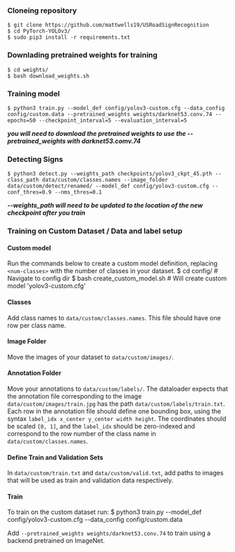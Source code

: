 ### Cloneing repository
	$ git clone https://github.com/mattwells19/USRoadSignRecognition
	$ cd PyTorch-YOLOv3/
	$ sudo pip3 install -r requirements.txt



### Downlading pretrained weights for training
	$ cd weights/
	$ bash download_weights.sh



### Training model
	$ python3 train.py --model_def config/yolov3-custom.cfg --data_config config/custom.data --pretrained_weights weights/darknet53.conv.74 --epochs=50 --checkpoint_interval=5 --evaluation_interval=5
***you will need to download the pretrained weights to use the --pretrained_weights with darknet53.comv.74***



### Detecting Signs
	$ python3 detect.py --weights_path checkpoints/yolov3_ckpt_45.pth --class_path data/custom/classes.names --image_folder data/custom/detect/renamed/ --model_def config/yolov3-custom.cfg --conf_thres=0.9 --nms_thres=0.1
***--weights_path will need to be updated to the location of the new checkpoint after you train***



### Training on Custom Dataset / Data and label setup

#### Custom model
Run the commands below to create a custom model definition, replacing `<num-classes>` with the number of classes in your dataset.
	$ cd config/                                # Navigate to config dir
	$ bash create_custom_model.sh <num-classes> # Will create custom model 'yolov3-custom.cfg'

#### Classes
Add class names to `data/custom/classes.names`. This file should have one row per class name.

#### Image Folder
Move the images of your dataset to `data/custom/images/`.

#### Annotation Folder
Move your annotations to `data/custom/labels/`. The dataloader expects that the annotation file corresponding to the image `data/custom/images/train.jpg` has the path `data/custom/labels/train.txt`. Each row in the annotation file should define one bounding box, using the syntax `label_idx x_center y_center width height`. The coordinates should be scaled `[0, 1]`, and the `label_idx` should be zero-indexed and correspond to the row number of the class name in `data/custom/classes.names`.

#### Define Train and Validation Sets
In `data/custom/train.txt` and `data/custom/valid.txt`, add paths to images that will be used as train and validation data respectively.

#### Train
To train on the custom dataset run:
	$ python3 train.py --model_def config/yolov3-custom.cfg --data_config config/custom.data

Add `--pretrained_weights weights/darknet53.conv.74` to train using a backend pretrained on ImageNet.
